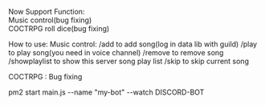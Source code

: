 Now Support Function:<br>
  Music control(bug fixing)<br>
  COCTRPG roll dice(bug fixing)<br>

How to use:
  Music control:
    /add to add song(log in data lib with guild)
    /play to play song(you need in voice channel)
    /remove to remove song
    /showplaylist to show this server song play list
    /skip to skip current song

  COCTRPG :
    Bug fixing

  pm2 start main.js --name "my-bot" --watch DISCORD-BOT
